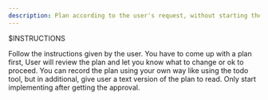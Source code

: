 ```yaml
---
description: Plan according to the user's request, without starting the implementation.
---
```


$INSTRUCTIONS

Follow the instructions given by the user. You have to come up with a plan first, User will review the plan and let you know what to change or ok to proceed. You can record the plan using your own way like using the todo tool, but in additional, give user a text version of the plan to read. Only start implementing after getting the approval.

